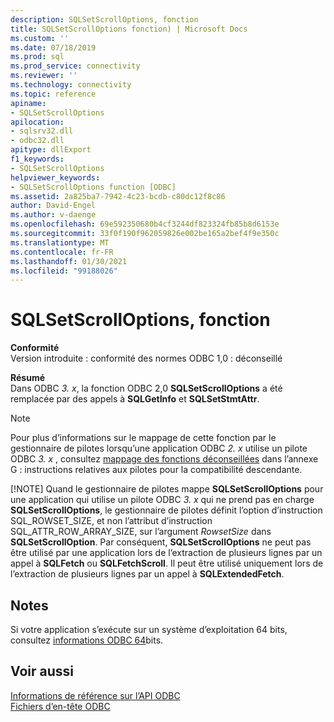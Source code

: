 ```yaml
---
description: SQLSetScrollOptions, fonction
title: SQLSetScrollOptions fonction) | Microsoft Docs
ms.custom: ''
ms.date: 07/18/2019
ms.prod: sql
ms.prod_service: connectivity
ms.reviewer: ''
ms.technology: connectivity
ms.topic: reference
apiname:
- SQLSetScrollOptions
apilocation:
- sqlsrv32.dll
- odbc32.dll
apitype: dllExport
f1_keywords:
- SQLSetScrollOptions
helpviewer_keywords:
- SQLSetScrollOptions function [ODBC]
ms.assetid: 2a825ba7-7942-4c23-bcdb-c80dc12f8c86
author: David-Engel
ms.author: v-daenge
ms.openlocfilehash: 69e592350680b4cf3244df823324fb85b8d6153e
ms.sourcegitcommit: 33f0f190f962059826e002be165a2bef4f9e350c
ms.translationtype: MT
ms.contentlocale: fr-FR
ms.lasthandoff: 01/30/2021
ms.locfileid: "99188026"
---
```

# <a name="sqlsetscrolloptions-function"></a>SQLSetScrollOptions, fonction
**Conformité**  
 Version introduite : conformité des normes ODBC 1,0 : déconseillé  
  
 **Résumé**  
 Dans ODBC *3. x*, la fonction ODBC 2,0 **SQLSetScrollOptions** a été remplacée par des appels à **SQLGetInfo** et **SQLSetStmtAttr**.  
  
> [!NOTE]
>  Pour plus d’informations sur le mappage de cette fonction par le gestionnaire de pilotes lorsqu’une application ODBC *2. x* utilise un pilote ODBC *3. x* , consultez [mappage des fonctions déconseillées](../../../odbc/reference/appendixes/mapping-deprecated-functions.md) dans l’annexe G : instructions relatives aux pilotes pour la compatibilité descendante.  
> 
> [!NOTE]
>  Quand le gestionnaire de pilotes mappe **SQLSetScrollOptions** pour une application qui utilise un pilote ODBC *3. x* qui ne prend pas en charge **SQLSetScrollOptions**, le gestionnaire de pilotes définit l’option d’instruction SQL_ROWSET_SIZE, et non l’attribut d’instruction SQL_ATTR_ROW_ARRAY_SIZE, sur l’argument *RowsetSize* dans **SQLSetScrollOption**. Par conséquent, **SQLSetScrollOptions** ne peut pas être utilisé par une application lors de l’extraction de plusieurs lignes par un appel à **SQLFetch** ou **SQLFetchScroll**. Il peut être utilisé uniquement lors de l’extraction de plusieurs lignes par un appel à **SQLExtendedFetch**.  
  
## <a name="remarks"></a>Notes  
 Si votre application s’exécute sur un système d’exploitation 64 bits, consultez [informations ODBC 64](../../../odbc/reference/odbc-64-bit-information.md)bits.  
  
## <a name="see-also"></a>Voir aussi  
 [Informations de référence sur l’API ODBC](../../../odbc/reference/syntax/odbc-api-reference.md)   
 [Fichiers d’en-tête ODBC](../../../odbc/reference/install/odbc-header-files.md)
